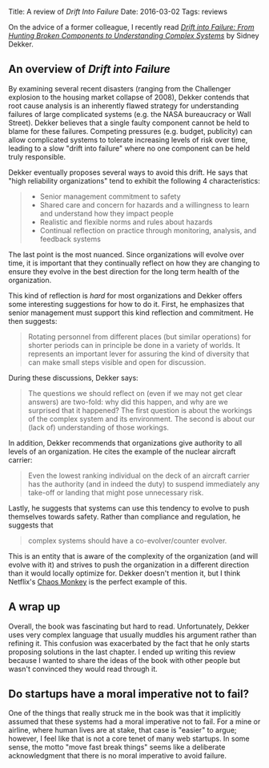 Title: A review of <em>Drift Into Failure</em>
Date: 2016-03-02
Tags: reviews

On the advice of a former colleague, I recently read [_Drift into Failure: From Hunting Broken Components to Understanding Complex Systems_](http://smile.amazon.com/Drift-into-Failure-Components-Understanding-ebook/dp/B009KOKXKY) by Sidney Dekker. 

## An overview of _Drift into Failure_

By examining several recent disasters (ranging from the Challenger explosion to the housing market collapse of 2008), Dekker contends that root cause analysis is an inherently flawed strategy for understanding failures of large complicated systems (e.g. the NASA bureaucracy or Wall Street). Dekker believes that a single faulty component cannot be held to blame for these failures. Competing pressures (e.g. budget, publicity) can allow complicated systems to tolerate increasing levels of risk over time, leading to a slow "drift into failure" where no one component can be held truly responsible.

Dekker eventually proposes several ways to avoid this drift. He says that "high reliability organizations" tend to exhibit the following 4 characteristics:

> - Senior management commitment to safety
> - Shared care and concern for hazards and a willingness to learn and understand how they impact people
> - Realistic and flexible norms and rules about hazards
> - Continual reflection on practice through monitoring, analysis, and feedback systems

The last point is the most nuanced. Since organizations will evolve over time, it is important that they continually reflect on how they are changing to ensure they evolve in the best direction for the long term health of the organization.

This kind of reflection is _hard_ for most organizations and Dekker offers some interesting suggestions for how to do it. First, he emphasizes that senior management must support this kind reflection and commitment. He then suggests:

> Rotating personnel from different places (but similar operations) for shorter periods can in principle be done in a variety of worlds. It represents an important lever for assuring the kind of diversity that can make small steps visible and open for discussion.

During these discussions, Dekker says:

> The questions we should reflect on (even if we may not get clear answers) are two-fold: why did this happen, and why are we surprised that it happened? The first question is about the workings of the complex system and its environment. The second is about our (lack of) understanding of those workings.

In addition, Dekker recommends that organizations give authority to all levels of an organization. He cites the example of the nuclear aircraft carrier:

> Even the lowest ranking individual on the deck of an aircraft carrier has the authority (and in indeed the duty) to suspend immediately any take-off or landing that might pose unnecessary risk.

Lastly, he suggests that systems can use this tendency to evolve to push themselves towards safety. Rather than compliance and regulation, he suggests that

> complex systems should have a co-evolver/counter evolver.

This is an entity that is aware of the complexity of the organization (and will evolve with it) and strives to push the organization in a different direction than it would locally optimize for. Dekker doesn't mention it, but I think Netflix's [Chaos Monkey](http://techblog.netflix.com/2012/07/chaos-monkey-released-into-wild.html) is the perfect example of this.

## A wrap up

Overall, the book was fascinating but hard to read. Unfortunately, Dekker uses very complex language that usually muddles his argument rather than refining it. This confusion was exacerbated by the fact that he only starts proposing solutions in the last chapter. I ended up writing this review because I wanted to share the ideas of the book with other people but wasn't convinced they would read through it.

## Do startups have a moral imperative not to fail?

One of the things that really struck me in the book was that it implicitly assumed that these systems had a moral imperative not to fail. For a mine or airline, where human lives are at stake, that case is "easier" to argue; however, I feel like that is not a core tenet of many web startups. In some sense, the motto "move fast break things" seems like a deliberate acknowledgment that there is no moral imperative to avoid failure.
